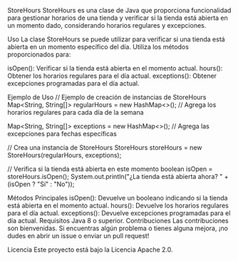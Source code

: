 StoreHours
StoreHours es una clase de Java que proporciona funcionalidad para gestionar horarios de una tienda y verificar si la tienda está abierta en un momento dado, considerando horarios regulares y excepciones.

Uso
La clase StoreHours se puede utilizar para verificar si una tienda está abierta en un momento específico del día. Utiliza los métodos proporcionados para:

isOpen(): Verificar si la tienda está abierta en el momento actual.
hours(): Obtener los horarios regulares para el día actual.
exceptions(): Obtener excepciones programadas para el día actual.

Ejemplo de Uso
// Ejemplo de creación de instancias de StoreHours
Map<String, String[]> regularHours = new HashMap<>();
// Agrega los horarios regulares para cada día de la semana

Map<String, String[]> exceptions = new HashMap<>();
// Agrega las excepciones para fechas específicas

// Crea una instancia de StoreHours
StoreHours storeHours = new StoreHours(regularHours, exceptions);

// Verifica si la tienda está abierta en este momento
boolean isOpen = storeHours.isOpen();
System.out.println("¿La tienda está abierta ahora? " + (isOpen ? "Sí" : "No"));

Métodos Principales
isOpen(): Devuelve un booleano indicando si la tienda está abierta en el momento actual.
hours(): Devuelve los horarios regulares para el día actual.
exceptions(): Devuelve excepciones programadas para el día actual.
Requisitos
Java 8 o superior.
Contribuciones
Las contribuciones son bienvenidas. Si encuentras algún problema o tienes alguna mejora, ¡no dudes en abrir un issue o enviar un pull request!

Licencia
Este proyecto está bajo la Licencia Apache 2.0.
